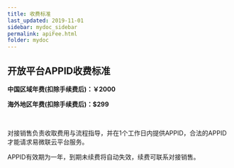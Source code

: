 ```yaml
---
title: 收费标准
last_updated: 2019-11-01
sidebar: mydoc_sidebar
permalink: apiFee.html
folder: mydoc
---
```


## 开放平台APPID收费标准


**中国区域年费(扣除手续费后)：￥2000**

**海外地区年费(扣除手续费后)：$299**

&emsp;

对接销售负责收取费用与流程指导，并在1个工作日内提供APPID，合法的APPID才能请求易微联云平台服务。

APPID有效期为一年，到期未续费将自动失效，续费可联系对接销售。